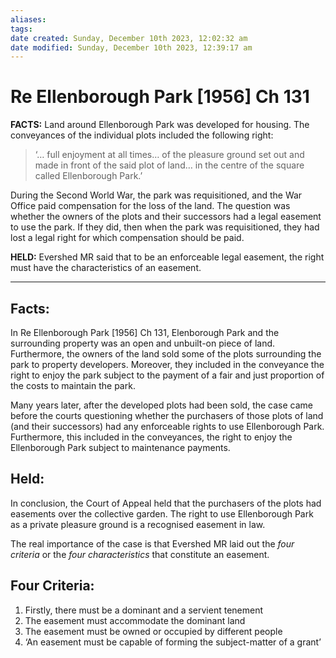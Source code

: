 ```yaml
---
aliases: 
tags: 
date created: Sunday, December 10th 2023, 12:02:32 am
date modified: Sunday, December 10th 2023, 12:39:17 am
---
```


# Re Ellenborough Park [1956] Ch 131

**FACTS:** Land around Ellenborough Park was developed for housing. The conveyances of the individual plots included the following right:

> ‘… full enjoyment at all times… of the pleasure ground set out and made in front of the said plot of land… in the centre of the square called Ellenborough Park.’

During the Second World War, the park was requisitioned, and the War Office paid compensation for the loss of the land. The question was whether the owners of the plots and their successors had a legal easement to use the park. If they did, then when the park was requisitioned, they had lost a legal right for which compensation should be paid.

**HELD:** Evershed MR said that to be an enforceable legal easement, the right must have the characteristics of an easement.

---

## **Facts:**

In Re Ellenborough Park [1956] Ch 131, Elenborough Park and the surrounding property was an open and unbuilt-on piece of land. Furthermore, the owners of the land sold some of the plots surrounding the park to property developers. Moreover, they included in the conveyance the right to enjoy the park subject to the payment of a fair and just proportion of the costs to maintain the park.

Many years later, after the developed plots had been sold, the case came before the courts questioning whether the purchasers of those plots of land (and their successors) had any enforceable rights to use Ellenborough Park. Furthermore, this included in the conveyances, the right to enjoy the Ellenborough Park subject to maintenance payments.

## **Held:**

In conclusion, the Court of Appeal held that the purchasers of the plots had easements over the collective garden. The right to use Ellenborough Park as a private pleasure ground is a recognised easement in law.

The real importance of the case is that Evershed MR laid out the _four criteria_ or the _four characteristics_ that constitute an easement.

## **Four Criteria:**

1. Firstly, there must be a dominant and a servient tenement
2. The easement must accommodate the dominant land
3. The easement must be owned or occupied by different people
4. ‘An easement must be capable of forming the subject-matter of a grant’
